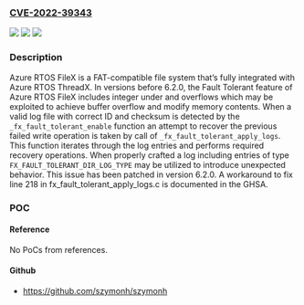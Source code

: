 ### [CVE-2022-39343](https://cve.mitre.org/cgi-bin/cvename.cgi?name=CVE-2022-39343)
![](https://img.shields.io/static/v1?label=Product&message=filex&color=blue)
![](https://img.shields.io/static/v1?label=Version&message=%3C%206.2.0%20&color=brightgreen)
![](https://img.shields.io/static/v1?label=Vulnerability&message=CWE-120%3A%20Buffer%20Copy%20without%20Checking%20Size%20of%20Input%20('Classic%20Buffer%20Overflow')&color=brightgreen)

### Description

Azure RTOS FileX is a FAT-compatible file system that’s fully integrated with Azure RTOS ThreadX. In versions before 6.2.0, the Fault Tolerant feature of Azure RTOS FileX includes integer under and overflows which may be exploited to achieve buffer overflow and modify memory contents. When a valid log file with correct ID and checksum is detected by the `_fx_fault_tolerant_enable` function an attempt to recover the previous failed write operation is taken by call of `_fx_fault_tolerant_apply_logs`. This function iterates through the log entries and performs required recovery operations. When properly crafted a log including entries of type `FX_FAULT_TOLERANT_DIR_LOG_TYPE` may be utilized to introduce unexpected behavior. This issue has been patched in version 6.2.0. A workaround to fix line 218 in fx_fault_tolerant_apply_logs.c is documented in the GHSA.

### POC

#### Reference
No PoCs from references.

#### Github
- https://github.com/szymonh/szymonh

